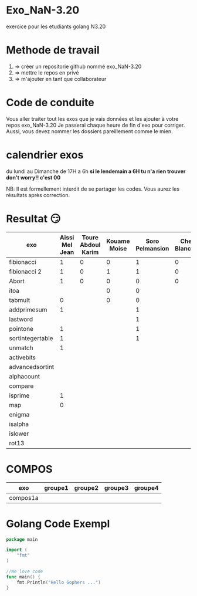 # Exo_NaN-3.20
exercice pour les etudiants golang N3.20

# Methode de travail
1. => créer un repositorie github nommé exo_NaN-3.20
2. => mettre le repos en privé
3. => m'ajouter en tant que collaborateur 

# Code de conduite
Vous aller traiter tout les exos que je vais données et les ajouter à votre repos exo_NaN-3.20
Je passerai chaque heure de fin d'exo pour corriger.
Aussi, vous devez nommer les dossiers pareillement comme le mien.

# calendrier exos
du lundi au Dimanche de 17H a 6h 
**si le lendemain a 6H tu n'a rien trouver don't worry!! c'est 00**


NB: Il est formellement interdit de se partager les codes. 
Vous aurez les résultats après correction.


# Resultat :smirk:
exo               | Aissi Mel Jean|Toure Abdoul Karim | Kouame Moise  |Soro Pelmansion   | Cheke Blanchard |Diaby Ibrahim  |
----------------- | --------------|-------------------|---------------|------------------|-----------------|---------------|
fibionacci        |     1         |  0                |  0            | 1                |       0         |         1     |
fibionacci 2      |     1         |  0                |  1            | 1                |       0         |         0     |
Abort             |     1         |  0                |  0            | 0                |       0         |         0     |
itoa              |               |                   |  0            | 0                |                 |               |
tabmult           |     0         |                   |  0            | 0                |                 |               |
addprimesum       |     1         |                   |               | 1                |                 |               |
lastword          |               |                   |               | 1                |                 |               |
pointone          |     1         |                   |               | 1                |                 |               |
sortintegertable  |     1         |                   |               | 1                |                 |               |
unmatch           |     1         |                   |               |                  |                 |               |
activebits        |               |                   |               |                  |                 |               |
advancedsortint   |               |                   |               |                  |                 |               |
alphacount        |               |                   |               |                  |                 |               |
compare           |               |                   |               |                  |                 |               |
isprime           |     1         |                   |               |                  |                 |               |
map               |     0         |                   |               |                  |                 |               |
enigma            |               |                   |               |                  |                 |               |
isalpha           |               |                   |               |                  |                 |               |
islower           |               |                   |               |                  |                 |               |
rot13             |               |                   |               |                  |                 |               |

# COMPOS
exo               |groupe1        |groupe2            | groupe3       |groupe4           |
----------------- |---------------|-------------------|---------------|------------------|
compos1a          |               |                   |               |                  |

# Golang Code Exempl

```go
package main

import (
    "fmt"
)

//We love code
func main() {
    fmt.Println("Hello Gophers ...")
}
```